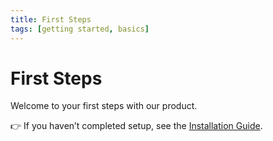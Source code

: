 ```yaml
---
title: First Steps
tags: [getting started, basics]
---
```


# First Steps

Welcome to your first steps with our product.

👉 If you haven’t completed setup, see the [Installation Guide](./installation.md).
